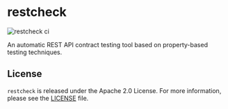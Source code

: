 # restcheck
![restcheck ci](https://github.com/nomasystems/restcheck/actions/workflows/ci.yml/badge.svg)

An automatic REST API contract testing tool based on property-based testing techniques.

## License

`restcheck` is released under the Apache 2.0 License. For more information, please see the [LICENSE](LICENSE) file.
